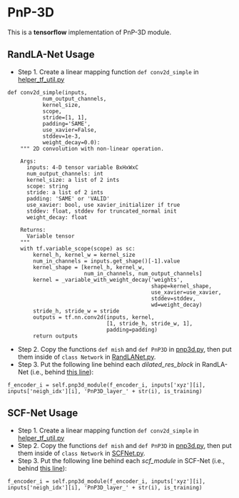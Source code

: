 # PnP-3D
This is a **tensorflow** implementation of PnP-3D module.

## RandLA-Net Usage
* Step 1. Create a linear mapping function ```def conv2d_simple``` in [helper_tf_util.py](https://github.com/QingyongHu/RandLA-Net/blob/master/helper_tf_util.py)
```
def conv2d_simple(inputs,
           num_output_channels,
           kernel_size,
           scope,
           stride=[1, 1],
           padding='SAME',
           use_xavier=False,
           stddev=1e-3,
           weight_decay=0.0):
    """ 2D convolution with non-linear operation.

    Args:
      inputs: 4-D tensor variable BxHxWxC
      num_output_channels: int
      kernel_size: a list of 2 ints
      scope: string
      stride: a list of 2 ints
      padding: 'SAME' or 'VALID'
      use_xavier: bool, use xavier_initializer if true
      stddev: float, stddev for truncated_normal init
      weight_decay: float

    Returns:
      Variable tensor
    """
    with tf.variable_scope(scope) as sc:
        kernel_h, kernel_w = kernel_size
        num_in_channels = inputs.get_shape()[-1].value
        kernel_shape = [kernel_h, kernel_w,
                        num_in_channels, num_output_channels]
        kernel = _variable_with_weight_decay('weights',
                                             shape=kernel_shape,
                                             use_xavier=use_xavier,
                                             stddev=stddev,
                                             wd=weight_decay)
        stride_h, stride_w = stride
        outputs = tf.nn.conv2d(inputs, kernel,
                               [1, stride_h, stride_w, 1],
                               padding=padding)
        return outputs
```
* Step 2. Copy the functions ```def mish``` and ```def PnP3D``` in [pnp3d.py](https://github.com/ShiQiu0419/pnp-3d/blob/main/tensorflow/pnp3d.py), then put them inside of ```class Network``` in [RandLANet.py](https://github.com/QingyongHu/RandLA-Net/blob/master/RandLANet.py).
* Step 3. Put the following line behind each *dilated_res_block* in RandLA-Net (i.e., behind [this line](https://github.com/QingyongHu/RandLA-Net/blob/6b5445f5f279d33d2335e85ed39ca8b68cb1c57e/RandLANet.py#L115)):
```
f_encoder_i = self.pnp3d_module(f_encoder_i, inputs['xyz'][i], inputs['neigh_idx'][i], 'PnP3D_layer_' + str(i), is_training)
```

## SCF-Net Usage
* Step 1. Create a linear mapping function ```def conv2d_simple``` in [helper_tf_util.py](https://github.com/leofansq/SCF-Net/blob/main/helper_tf_util.py)
* Step 2. Copy the functions ```def mish``` and ```def PnP3D``` in [pnp3d.py](https://github.com/ShiQiu0419/pnp-3d/blob/main/tensorflow/pnp3d.py), then put them inside of ```class Network``` in [SCFNet.py](https://github.com/leofansq/SCF-Net/blob/main/SCFNet.py).
* Step 3. Put the following line behind each *scf_module* in SCF-Net (i.e., behind [this line](https://github.com/leofansq/SCF-Net/blob/a20343648594447ab5c31924f962cb0fc7bbd129/SCFNet.py#L117)):
```
f_encoder_i = self.pnp3d_module(f_encoder_i, inputs['xyz'][i], inputs['neigh_idx'][i], 'PnP3D_layer_' + str(i), is_training)
```
